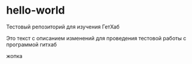 # hello-world
Тестовый репозиторий для изучения ГетХаб

Это текст с описанием изменений для проведения тестовой работы с программой гитхаб

жопка
